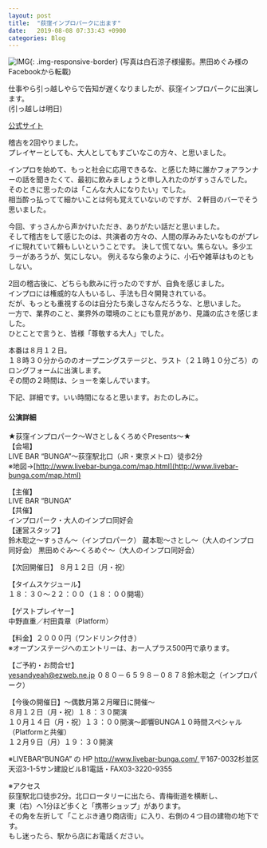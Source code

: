 ```yaml
---
layout: post
title:  "荻窪インプロパークに出ます"
date:   2019-08-08 07:33:43 +0900
categories: Blog
---
```


![IMG]({{site.baseurl}}/img/20190808_01.jpg){: .img-responsive-border} 
(写真は白石涼子様撮影。黒田めぐみ様のFacebookから転載)

仕事やら引っ越しやらで告知が遅くなりましたが、荻窪インプロパークに出演します。  
(引っ越しは明日)

[公式サイト](http://www3.plala.or.jp/impro-park/workshop1-03.html)

稽古を2回やりました。  
プレイヤーとしても、大人としてもすごいなこの方々、と思いました。

インプロを始めて、もっと社会に応用できるな、と感じた時に誰かフォアランナーの話を聞きたくて、最初に飲みましょうと申し入れたのがすぅさんでした。  
そのときに思ったのは「こんな大人になりたい」でした。  
相当酔っ払ってて細かいことは何も覚えていないのですが、２軒目のバーでそう思いました。

今回、すぅさんから声かけいただき、ありがたい話だと思いました。  
そして稽古をして感じたのは、共演者の方々の、人間の厚みみたいなものがプレイに現れていて頼もしいということです。
決して慌てない。焦らない。多少エラーがあろうが、気にしない。
例えるなら象のように、小石や雑草はものともしない。

2回の稽古後に、どちらも飲みに行ったのですが、自負を感じました。  
インプロには権威的な人もいるし、手法も日々開発されている。  
だが、もっとも重視するのは自分たち楽しさなんだろうな、と思いました。  
一方で、業界のこと、業界外の環境のことにも意見があり、見識の広さを感じました。  
ひとことで言うと、皆様「尊敬する大人」でした。  

本番は８月１２日。  
１８時３０分からののオープニングステージと、ラスト（２１時１０分ごろ）のロングフォームに出演します。  
その間の２時間は、ショーを楽しんでいます。

下記、詳細です。いい時間になると思います。おたのしみに。  

#### 公演詳細
★荻窪インプロパーク～Wさとし＆くろめぐPresents～★  
【会場】  
LIVE BAR “BUNGA”～荻窪駅北口（JR・東京メトロ）徒歩2分  
※地図→[http://www.livebar-bunga.com/map.html](http://www.livebar-bunga.com/map.html)

【主催】  
LIVE BAR “BUNGA”   
【共催】  
インプロパーク・大人のインプロ同好会   
【運営スタッフ】  
鈴木聡之～すぅさん～（インプロパーク）
蔵本聡～さとし～（大人のインプロ同好会）
黒田めぐみ～くろめぐ～（大人のインプロ同好会）

【次回開催日】
８月１２日（月・祝）

【タイムスケジュール】  
１８：３０～２２：００（１８：００開場）

【ゲストプレイヤー】  
中野直重／村田貴章（Platform）

【料金】２０００円（ワンドリンク付き）  
※オープンステージへのエントリーは、お一人プラス500円で承ります。  

【ご予約・お問合せ】  
yesandyeah@ezweb.ne.jp ０８０－６５９８－０８７８鈴木聡之（インプロパーク）  

【今後の開催日】～偶数月第２月曜日に開催～  
８月１２日（月・祝）１８：３０開演  
１０月１４日（月・祝）１３：００開演～即響BUNGA１０時間スペシャル（Platformと共催）  
１２月９日（月）１９：３０開演  

※LIVEBAR“BUNGA” の HP [http://www.livebar-bunga.com/  ](http://www.livebar-bunga.com/  )
〒167-0032杉並区天沼3-1-5サン建設ビルB1電話・FAX03-3220-9355

※アクセス  
荻窪駅北口徒歩2分。北口ロータリーに出たら、青梅街道を横断し、  
東（右）へ1分ほど歩くと「携帯ショップ」があります。  
その角を左折して「ことぶき通り商店街」に入り、右側の４つ目の建物の地下です。  
もし迷ったら、駅から店にお電話ください。





